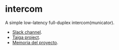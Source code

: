 # intercom

A simple low-latency full-duplex intercom(municator).

* [Slack channel](https://tec-multimedia-ual.slack.com/messages/intercom/).
* [Taiga project](https://tree.taiga.io/project/vicente-gonzalez-ruiz-intercom/).
* [Memoria del proyecto](https://drive.google.com/open?id=0ByFh2L2jBYN6ZDY0SjBnLWV5RDA).
